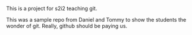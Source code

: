 This is a project for s2i2 teaching git.

This was a sample repo from Daniel and Tommy to show the students the wonder of git. Really, github should be paying us.


